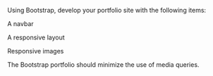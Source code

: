 Using Bootstrap, develop your portfolio site with the following items:


A navbar


A responsive layout


Responsive images




The Bootstrap portfolio should minimize the use of media queries.